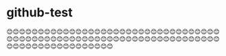 # github-test

😊😊😊😊😊😊😊😊😊😊😊😊😊😊😊😊😊😊😊😊😊😊😊😊😊😊😊😊😊😊😊😊😊😊😊😊😊😊😊😊😊😊😊😊😊😊😊😊😊😊😊😊😊😊😊😊😊😊😊😊😊😊😊😊😊😊😊😊😊😊😊😊😊😊😊😊😊😊😊😊😊😊😊😊😊
